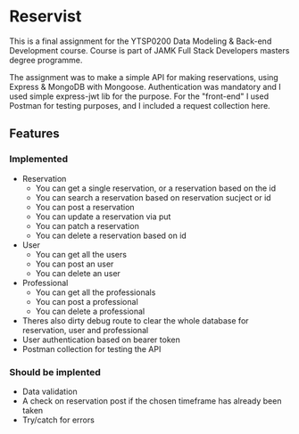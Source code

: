# Reservist

This is a final assignment for the YTSP0200 Data Modeling & Back-end Development course. Course is part of JAMK Full Stack Developers masters degree programme. 

The assignment was to make a simple API for making reservations, using Express & MongoDB with Mongoose. Authentication was mandatory and I used simple express-jwt lib for the purpose. For the "front-end" I used Postman for testing purposes, and I included a request collection here.

## Features

### Implemented

- Reservation
  - You can get a single reservation, or a reservation based on the id
  - You can search a reservation based on reservation sucject or id
  - You can post a reservation
  - You can update a reservation via put
  - You can patch a reservation
  - You can delete a reservation based on id
- User
  - You can get all the users
  - You can post an user
  - You can delete an user
- Professional
  - You can get all the professionals
  - You can post a professional
  - You can delete a professional
- Theres also dirty debug route to clear the whole database for reservation, user and professional
- User authentication based on bearer token
- Postman collection for testing the API

### Should be implented

- Data validation
- A check on reservation post if the chosen timeframe has already been taken
- Try/catch for errors